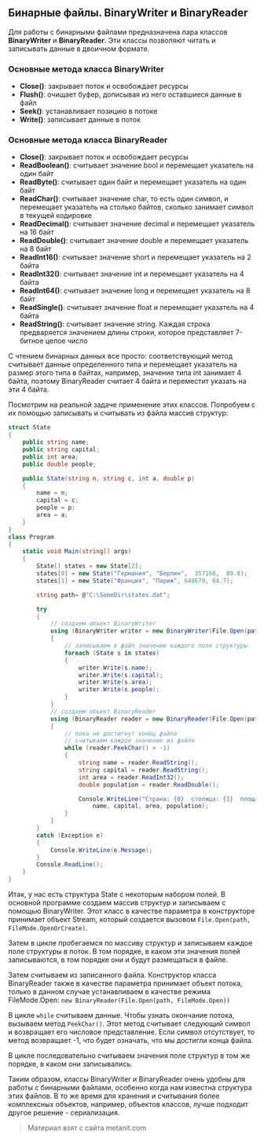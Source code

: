 ## Бинарные файлы. BinaryWriter и BinaryReader

Для работы с бинарными файлами предназначена пара классов **BinaryWriter** и **BinaryReader**. Эти классы позволяют читать и записывать данные в двоичном формате.

### Основные метода класса BinaryWriter
- **Close()**: закрывает поток и освобождает ресурсы
- **Flush()**: очищает буфер, дописывая из него оставшиеся данные в файл
- **Seek()**: устанавливает позицию в потоке
- **Write()**: записывает данные в поток

### Основные метода класса BinaryReader
- **Close()**: закрывает поток и освобождает ресурсы
- **ReadBoolean()**: считывает значение bool и перемещает указатель на один байт
- **ReadByte()**: считывает один байт и перемещает указатель на один байт
- **ReadChar()**: считывает значение char, то есть один символ, и перемещает указатель на столько байтов, 
сколько занимает символ в текущей кодировке
- **ReadDecimal()**: считывает значение decimal и перемещает указатель на 16 байт
- **ReadDouble()**: считывает значение double и перемещает указатель на 8 байт
- **ReadInt16()**: считывает значение short и перемещает указатель на 2 байта
- **ReadInt32()**: считывает значение int и перемещает указатель на 4 байта
- **ReadInt64()**: считывает значение long и перемещает указатель на 8 байт
- **ReadSingle()**: считывает значение float и перемещает указатель на 4 байта
- **ReadString()**: считывает значение string. Каждая строка предваряется значением длины строки, которое представляет 7-битное 
целое число

С чтением бинарных данных все просто: соответствующий метод считывает данные определенного типа и перемещает указатель на размер этого типа в байтах, например, значение типа int занимает 4 байта, поэтому BinaryReader считает 4 байта и переместит указать на эти 4 байта.

Посмотрим на реальной задаче применение этих классов. Попробуем с их помощью записывать и считывать из файла массив структур:

```cs
struct State
{
    public string name;
    public string capital;
    public int area;
    public double people;

    public State(string n, string c, int a, double p)
    {
        name = n;
        capital = c;
        people = p;
        area = a;
    }
}
class Program
{
    static void Main(string[] args)
    {
        State[] states = new State[2];
        states[0] = new State("Германия", "Берлин",  357168,  80.8);
        states[1] = new State("Франция", "Париж", 640679, 64.7);

        string path= @"C:\SomeDir\states.dat";

        try
        {
            // создаем объект BinaryWriter
            using (BinaryWriter writer = new BinaryWriter(File.Open(path, FileMode.OpenOrCreate)))
            {
                // записываем в файл значение каждого поля структуры
                foreach (State s in states)
                {
                    writer.Write(s.name);
                    writer.Write(s.capital);
                    writer.Write(s.area);
                    writer.Write(s.people);
                }
            }
            // создаем объект BinaryReader
            using (BinaryReader reader = new BinaryReader(File.Open(path, FileMode.Open)))
            {
                // пока не достигнут конец файла
                // считываем каждое значение из файла
                while (reader.PeekChar() > -1)
                {
                    string name = reader.ReadString();
                    string capital = reader.ReadString();
                    int area = reader.ReadInt32();
                    double population = reader.ReadDouble();

                    Console.WriteLine("Страна: {0}  столица: {1}  площадь {2} кв. км   численность населения: {3} млн. чел.", 
                        name, capital, area, population);
                }
            }
        }
        catch (Exception e)
        {
            Console.WriteLine(e.Message);
        }
        Console.ReadLine();
    }
}
```

Итак, у нас есть структура State с некоторым набором полей. В основной программе создаем массив структур и записываем с помощью BinaryWriter. Этот класс в качестве параметра в конструкторе принимает объект Stream, который создается вызовом `File.Open(path, FileMode.OpenOrCreate)`.

Затем в цикле пробегаемся по массиву структур и записываем каждое поле структуры в поток. В том порядке, в каком эти значения полей записываются, в том порядке они и будут размещаться в файле.

Затем считываем из записанного файла. Конструктор класса BinaryReader также в качестве параметра принимает объект потока, только в данном случае устанавливаем в качестве режима FileMode.Open: `new BinaryReader(File.Open(path, FileMode.Open))`

В цикле `while` считываем данные. Чтобы узнать окончание потока, вызываем метод `PeekChar()`. Этот метод считывает следующий символ и возвращает его числовое представление. Если символ отсутствует, то метод возвращает -1, что будет означать, что мы достигли конца файла.

В цикле последовательно считываем значения поле структур в том же порядке, в каком они записывались.

Таким образом, классы BinaryWriter и BinaryReader очень удобны для работы с бинарными файлами, особенно когда нам известна структура этих файлов. В то же время для хранения и считывания более комплексных объектов, например, объектов классов, лучше подходит другое решение - сериализация.


> Материал взят с сайта metanit.com